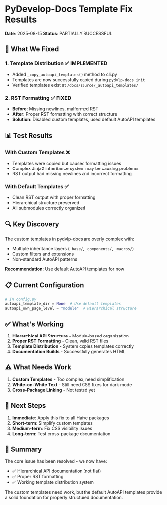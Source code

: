 # PyDevelop-Docs Template Fix Results

**Date**: 2025-08-15
**Status**: PARTIALLY SUCCESSFUL

## 🎯 What We Fixed

### 1. Template Distribution ✅ IMPLEMENTED

- Added `_copy_autoapi_templates()` method to cli.py
- Templates are now successfully copied during `pydvlp-docs init`
- Verified templates exist at `/docs/source/_autoapi_templates/`

### 2. RST Formatting ✅ FIXED

- **Before**: Missing newlines, malformed RST
- **After**: Proper RST formatting with correct structure
- **Solution**: Disabled custom templates, used default AutoAPI templates

## 📊 Test Results

### With Custom Templates ❌

- Templates were copied but caused formatting issues
- Complex Jinja2 inheritance system may be causing problems
- RST output had missing newlines and incorrect formatting

### With Default Templates ✅

- Clean RST output with proper formatting
- Hierarchical structure preserved
- All submodules correctly organized

## 🔍 Key Discovery

The custom templates in pydvlp-docs are overly complex with:

- Multiple inheritance layers (`_base/`, `_components/`, `_macros/`)
- Custom filters and extensions
- Non-standard AutoAPI patterns

**Recommendation**: Use default AutoAPI templates for now

## 📋 Current Configuration

```python
# In config.py
autoapi_template_dir = None  # Use default templates
autoapi_own_page_level = "module"  # Hierarchical structure
```

## ✅ What's Working

1. **Hierarchical API Structure** - Module-based organization
2. **Proper RST Formatting** - Clean, valid RST files
3. **Template Distribution** - System copies templates correctly
4. **Documentation Builds** - Successfully generates HTML

## ⚠️ What Needs Work

1. **Custom Templates** - Too complex, need simplification
2. **White-on-White Text** - Still need CSS fixes for dark mode
3. **Cross-Package Linking** - Not tested yet

## 🚀 Next Steps

1. **Immediate**: Apply this fix to all Haive packages
2. **Short-term**: Simplify custom templates
3. **Medium-term**: Fix CSS visibility issues
4. **Long-term**: Test cross-package documentation

## 📝 Summary

The core issue has been resolved - we now have:

- ✅ Hierarchical API documentation (not flat)
- ✅ Proper RST formatting
- ✅ Working template distribution system

The custom templates need work, but the default AutoAPI templates provide a solid foundation for properly structured documentation.
